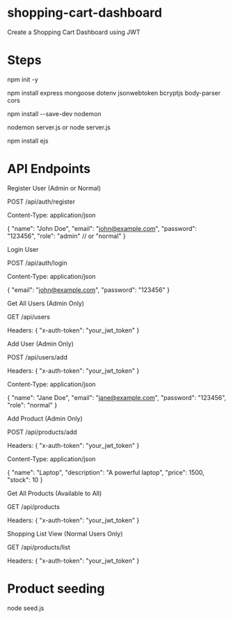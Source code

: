 # shopping-cart-dashboard
Create a Shopping Cart Dashboard using JWT

# Steps

npm init -y

npm install express mongoose dotenv jsonwebtoken bcryptjs body-parser cors

npm install --save-dev nodemon


nodemon server.js or node server.js

npm install ejs

# API Endpoints

Register User (Admin or Normal)

POST /api/auth/register

Content-Type: application/json

{
  "name": "John Doe",
  "email": "john@example.com",
  "password": "123456",
  "role": "admin" // or "normal"
}

Login User

POST /api/auth/login

Content-Type: application/json

{
  "email": "john@example.com",
  "password": "123456"
}

Get All Users (Admin Only)

GET /api/users

Headers: { "x-auth-token": "your_jwt_token" }

Add User (Admin Only)

POST /api/users/add

Headers: { "x-auth-token": "your_jwt_token" }

Content-Type: application/json

{
  "name": "Jane Doe",
  "email": "jane@example.com",
  "password": "123456",
  "role": "normal"
}

Add Product (Admin Only)

POST /api/products/add

Headers: { "x-auth-token": "your_jwt_token" }

Content-Type: application/json

{
  "name": "Laptop",
  "description": "A powerful laptop",
  "price": 1500,
  "stock": 10
}

Get All Products (Available to All)

GET /api/products

Headers: { "x-auth-token": "your_jwt_token" }

Shopping List View (Normal Users Only)

GET /api/products/list

Headers: { "x-auth-token": "your_jwt_token" }


# Product seeding

node seed.js
